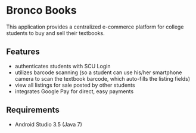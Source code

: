 # Bronco Books
This application provides a centralized e-commerce platform for college students to buy and sell their textbooks.

## Features
* authenticates students with SCU Login
* utilizes barcode scanning (so a student can use his/her smartphone camera to scan the textbook barcode, which auto-fills the listing fields)
* view all listings for sale posted by other students
* integrates Google Pay for direct, easy payments

## Requirements
* Android Studio 3.5 (Java 7)
